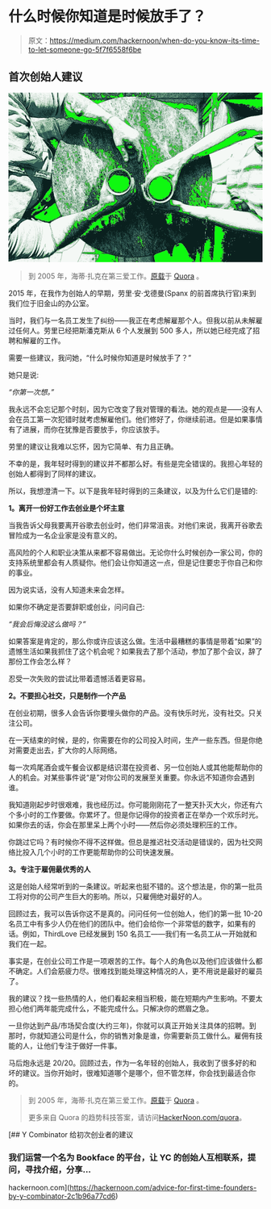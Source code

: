 # 什么时候你知道是时候放手了？

> 原文：<https://medium.com/hackernoon/when-do-you-know-its-time-to-let-someone-go-5f7f6558f6be>

## 首次创始人建议

![](img/bbfb23a7d46b331ebc4f2723d2660725.png)

> 到 2005 年，海蒂·扎克在第三爱工作。[原载](https://www.quora.com/What-is-the-best-advice-for-a-young-first-time-startup-CEO/answer/Heidi-Zak)于 [Quora](http://quora.com?ref=hackernoon) 。

2015 年，在我作为创始人的早期，劳里·安·戈德曼(Spanx 的前首席执行官)来到我们位于旧金山的办公室。

当时，我们与一名员工发生了纠纷——我正在考虑解雇那个人。但我以前从未解雇过任何人。劳里已经把斯潘克斯从 6 个人发展到 500 多人，所以她已经完成了招聘和解雇的工作。

需要一些建议，我问她，“什么时候你知道是时候放手了？”

她只是说:

*“你第一次想。”*

我永远不会忘记那个时刻，因为它改变了我对管理的看法。她的观点是——没有人会在员工第一次犯错时就考虑解雇他们。他们修好了，你继续前进。但是如果事情有了进展，而你在犹豫是否要放手，你应该放手。

劳里的建议让我难以忘怀，因为它简单、有力且正确。

不幸的是，我年轻时得到的建议并不都那么好。有些是完全错误的。我担心年轻的创始人都得到了同样的建议。

所以，我想澄清一下。以下是我年轻时得到的三条建议，以及为什么它们是错的:

**1。离开一份好工作去创业是个坏主意**

当我告诉父母我要离开谷歌去创业时，他们非常沮丧。对他们来说，我离开谷歌去冒险成为一名企业家是没有意义的。

高风险的个人和职业决策从来都不容易做出。无论你什么时候创办一家公司，你的支持系统里都会有人质疑你。他们会让你知道这一点，但是记住要忠于你自己和你的事业。

因为说实话，没有人知道未来会怎样。

如果你不确定是否要辞职或创业，问问自己:

*“我会后悔没这么做吗？”*

如果答案是肯定的，那么你或许应该这么做。生活中最糟糕的事情是带着“如果”的遗憾生活如果我抓住了这个机会呢？如果我去了那个活动，参加了那个会议，辞了那份工作会怎么样？

忍受一次失败的尝试比带着遗憾活着更容易。

**2。不要担心社交，只是制作一个产品**

在创业初期，很多人会告诉你要埋头做你的产品。没有快乐时光，没有社交。只关注公司。

在一天结束的时候，是的，你需要在你的公司投入时间，生产一些东西。但是你绝对需要走出去，扩大你的人际网络。

每一次鸡尾酒会或午餐会议都是结识潜在投资者、另一位创始人或其他能帮助你的人的机会。对某些事件说“是”对你公司的发展至关重要。你永远不知道你会遇到谁。

我知道刚起步时很艰难，我也经历过。你可能刚刚花了一整天扑灭大火，你还有六个多小时的工作要做。你累坏了。但是你记得你的投资者正在举办一个欢乐时光。如果你去的话，你会在那里呆上两个小时——然后你必须处理积压的工作。

你跳过它吗？有时候你不得不这样做。但总是推迟社交活动是错误的，因为社交网络比投入几个小时的工作更能帮助你的公司快速发展。

**3。专注于雇佣最优秀的人**

这是创始人经常听到的一条建议。听起来也挺不错的。这个想法是，你的第一批员工将对你的公司产生巨大的影响。所以，只雇佣绝对最好的人。

回顾过去，我可以告诉你这不是真的。问问任何一位创始人，他们的第一批 10-20 名员工中有多少人仍在他们的团队中。他们会给你一个非常低的数字，如果有的话。例如，ThirdLove 已经发展到 150 名员工——我们有一名员工从一开始就和我们在一起。

事实是，在创业公司工作是一项艰苦的工作。每个人的角色以及他们应该做什么都不确定。人们会筋疲力尽。很难找到能处理这种情况的人，更不用说是最好的雇员了。

我的建议？找一些热情的人，他们看起来相当积极，能在短期内产生影响。不要太担心他们两年能完成什么，不能完成什么。只解决你的燃眉之急。

一旦你达到产品/市场契合度(大约三年)，你就可以真正开始关注具体的招聘。到那时，你就知道公司是什么，你的销售对象是谁，你需要新员工做什么。雇佣有技能的人，让他们专注于做好一件事。

马后炮永远是 20/20。回顾过去，作为一名年轻的创始人，我收到了很多好的和坏的建议。当你开始时，很难知道哪个是哪个，但不管怎样，你会找到最适合你的。

> 到 2005 年，海蒂·扎克在第三爱工作。[原载](https://www.quora.com/What-is-the-best-advice-for-a-young-first-time-startup-CEO/answer/Heidi-Zak)于 [Quora](http://quora.com?ref=hackernoon) 。
> 
> 更多来自 Quora 的趋势科技答案，请访问[HackerNoon.com/quora](https://hackernoon.com/quora/home)。

[](https://hackernoon.com/advice-for-first-time-founders-by-y-combinator-2c1b96a77cd6) [## Y Combinator 给初次创业者的建议

### 我们运营一个名为 Bookface 的平台，让 YC 的创始人互相联系，提问，寻找介绍，分享…

hackernoon.com](https://hackernoon.com/advice-for-first-time-founders-by-y-combinator-2c1b96a77cd6)